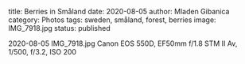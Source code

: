 title: Berries in Småland
date: 2020-08-05
author: Mladen Gibanica
category: Photos
tags: sweden, småland, forest, berries
image: IMG_7918.jpg
status: published

2020-08-05
IMG_7918.jpg
Canon EOS 550D, EF50mm f/1.8 STM II
Av, 1/500, f/3.2, ISO 200
